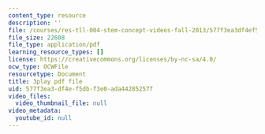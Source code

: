 ```yaml
---
content_type: resource
description: ''
file: /courses/res-tll-004-stem-concept-videos-fall-2013/577f3ea3df4ef5dbf3e0ada44285257f_mDvty90jENM.pdf
file_size: 22608
file_type: application/pdf
learning_resource_types: []
license: https://creativecommons.org/licenses/by-nc-sa/4.0/
ocw_type: OCWFile
resourcetype: Document
title: 3play pdf file
uid: 577f3ea3-df4e-f5db-f3e0-ada44285257f
video_files:
  video_thumbnail_file: null
video_metadata:
  youtube_id: null
---
```

